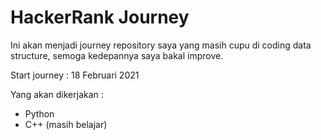 # HackerRank Journey

Ini akan menjadi journey repository saya yang masih cupu di coding data structure, semoga kedepannya saya bakal improve.

Start journey : 18 Februari 2021

Yang akan dikerjakan :
- Python
- C++ (masih belajar)